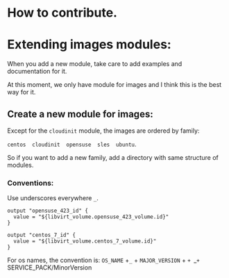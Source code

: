 # How to contribute.

# Extending images modules:

When you add a new module, take care to add examples and documentation for it.

At this moment, we only have module for images and I think this is the best way for it.


## Create a new module for images:

Except for the `cloudinit` module, the images are ordered by family:

`centos  cloudinit  opensuse  sles  ubuntu`.

So if you want to add a new family, add a directory with same structure of modules.

### Conventions:

Use underscores everywhere `_`.

```hcl
output "opensuse_423_id" {
  value = "${libvirt_volume.opensuse_423_volume.id}"
}
```
```hcl
output "centos_7_id" {
  value = "${libvirt_volume.centos_7_volume.id}"
}
```

For os names, the convention is: `OS_NAME` +`_` + `MAJOR_VERSION` + `+ `_`+ `SERVICE_PACK/MinorVersion
